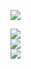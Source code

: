 <div align="center">

</div>

<div align="left">

[![](https://visitcount.itsvg.in/api?id=miiiwdy&label=Profile%20Views&color=8&icon=8&pretty=true)](https://visitcount.itsvg.in)

</div>

![](https://github-readme-stats.vercel.app/api?username=miiiwdy&theme=vue-dark&show_icons=true&hide_border=true&count_private=true)<br/>
![](https://github-readme-streak-stats.herokuapp.com/?user=miiiwdy&theme=vue-dark&hide_border=true)<br/>
![](https://github-readme-stats.vercel.app/api/top-langs/?username=miiiwdy&theme=vue-dark&show_icons=true&hide_border=true&layout=compact)<br/>
